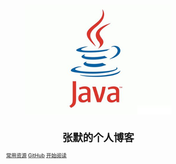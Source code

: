 <p align="center">
<img src="./images/java.jpg" width="400px" height="300px"/>
</p>
<h1 align="center">张默的个人博客</h1>

[常用资源](https://shimo.im/docs/MuiACIg1HlYfVxrj/) 
[GitHub](https://github.com/Snailclimb/JavaGuide-Interview) 
[开始阅读](#javaguide-interview) 

